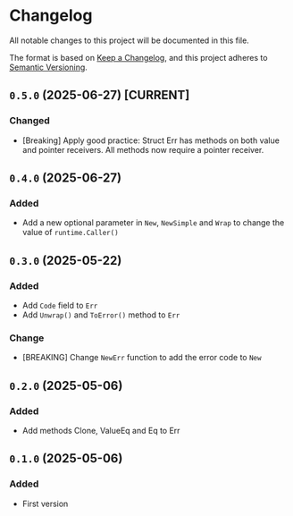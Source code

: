 # Changelog

All notable changes to this project will be documented in this file.

The format is based on [Keep a Changelog](https://keepachangelog.com/en/1.0.0/),
and this project adheres to [Semantic Versioning](https://semver.org/spec/v2.0.0.html).

<!--
## [Unreleased]

## `x.y.z` (YYYY-MM-DD) [CURRENT | YANKED]

### Added (for new features)
### Changed (for changes in existing functionality)
### Deprecated (for soon-to-be removed features)
### Removed (for now removed features)
### Fixed (for any bug fixes)
### Security
-->

## `0.5.0` (2025-06-27) [CURRENT]

### Changed

- [Breaking] Apply good practice: Struct Err has methods on both value and pointer receivers. All methods now require a pointer receiver.

## `0.4.0` (2025-06-27)

### Added

- Add a new optional parameter in `New`, `NewSimple` and `Wrap` to change the value of `runtime.Caller()`

## `0.3.0` (2025-05-22)

### Added

- Add `Code` field to `Err`
- Add `Unwrap()` and `ToError()` method to `Err`

### Change

- [BREAKING] Change `NewErr` function to add the error code to `New`

## `0.2.0` (2025-05-06)

### Added

- Add methods Clone, ValueEq and Eq to Err

## `0.1.0` (2025-05-06)

### Added

- First version
